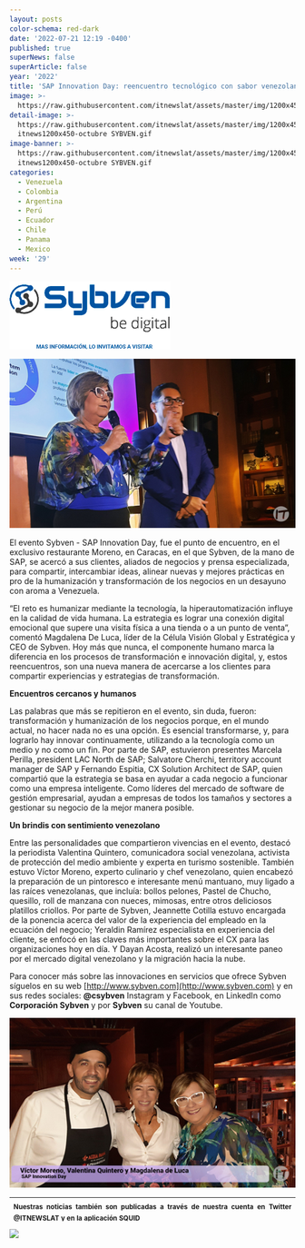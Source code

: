 ```yaml
---
layout: posts
color-schema: red-dark
date: '2022-07-21 12:19 -0400'
published: true
superNews: false
superArticle: false
year: '2022'
title: 'SAP Innovation Day: reencuentro tecnológico con sabor venezolano'
image: >-
  https://raw.githubusercontent.com/itnewslat/assets/master/img/1200x450/Banner-Sybase-Largo.jpg
detail-image: >-
  https://raw.githubusercontent.com/itnewslat/assets/master/img/1200x450/banner
  itnews1200x450-octubre SYBVEN.gif
image-banner: >-
  https://raw.githubusercontent.com/itnewslat/assets/master/img/1200x450/banner
  itnews1200x450-octubre SYBVEN.gif
categories:
  - Venezuela
  - Colombia
  - Argentina
  - Perú
  - Ecuador
  - Chile
  - Panama
  - Mexico
week: '29'
---
```

<a href="https://bit.ly/3xqoHtI"><img class="aligncenter" src="https://raw.githubusercontent.com/itnewslat/assets/master/img/300x300/Banner-Sybase.jpg" alt="Mas información sobre SYBVEN, Aquí" width="284" height="120" /></a>

![](https://raw.githubusercontent.com/itnewslat/assets/master/img/540x320/SYBVEN-SAP-p.jpg)


El evento Sybven - SAP Innovation Day, fue el punto de encuentro, en el exclusivo restaurante Moreno, en Caracas, en el que Sybven, de la mano de SAP, se acercó a sus clientes, aliados de negocios y prensa especializada, para compartir, intercambiar ideas, alinear nuevas y mejores prácticas en pro de la humanización y transformación de los negocios en un desayuno con aroma a Venezuela. 

“El reto es humanizar mediante la tecnología, la hiperautomatización influye en la calidad de vida humana. La estrategia es lograr una conexión digital emocional que supere una visita física a una tienda o a un punto de venta”, comentó Magdalena De Luca, líder de la Célula Visión Global y Estratégica y CEO de Sybven.
Hoy más que nunca, el componente humano marca la diferencia en los procesos de transformación e innovación digital, y, estos reencuentros, son una nueva manera de acercarse a los clientes para compartir experiencias y estrategias de transformación.

**Encuentros cercanos y humanos**

Las palabras que más se repitieron en el evento, sin duda, fueron: transformación y humanización de los negocios porque, en el mundo actual, no hacer nada no es una opción. Es esencial transformarse, y, para lograrlo hay innovar continuamente, utilizando a la tecnología como un medio y no como un fin. 
Por parte de SAP, estuvieron presentes Marcela Perilla, president LAC North de SAP; Salvatore Cherchi, territory account manager de SAP y Fernando Espitia, CX Solution Architect de SAP, quien compartió que la estrategia se basa en ayudar a cada negocio a funcionar como una empresa inteligente. Como líderes del mercado de software de gestión empresarial, ayudan a empresas de todos los tamaños y sectores a gestionar su negocio de la mejor manera posible. 

**Un brindis con sentimiento venezolano**

Entre las personalidades que compartieron vivencias en el evento, destacó la periodista Valentina Quintero, comunicadora social venezolana, activista de protección del medio ambiente y experta en turismo sostenible.
También estuvo Víctor Moreno, experto culinario y chef venezolano, quien encabezó la preparación de un pintoresco e interesante menú mantuano, muy ligado a las raíces venezolanas, que incluía: bollos pelones, Pastel de Chucho, quesillo, roll de manzana con nueces, mimosas, entre otros deliciosos platillos criollos. 
Por parte de Sybven, Jeannette Cotilla estuvo encargada de la ponencia acerca del valor de la experiencia del empleado en la ecuación del negocio; Yeraldin Ramírez especialista en experiencia del cliente, se enfocó en las claves más importantes sobre el CX para las organizaciones hoy en día. Y Dayan Acosta, realizó un interesante paneo por el mercado digital venezolano y la migración hacia la nube. 

Para conocer más sobre las innovaciones en servicios que ofrece Sybven síguelos en su web [http://www.sybven.com](http://www.sybven.com) y en sus redes sociales: **@csybven**  Instagram y Facebook, en LinkedIn como **Corporación Sybven** y por **Sybven** su canal de Youtube.

![](https://raw.githubusercontent.com/itnewslat/assets/master/img/540x320/SAP-Innovation-Day-p.jpg)

<table style="height: 42px;" width="569">
<tbody>
<tr>
<td style="text-align: justify;"><sub><strong>Nuestras noticias también son publicadas a través de nuestra cuenta en Twitter <a href="https://twitter.com/itnewslat?lang=es">@ITNEWSLAT</a> y en la aplicación <a href="https://squidapp.co/en/">SQUID</a></strong></sub></td>
</tr>
</tbody>
</table>

<img src="https://tracker.metricool.com/c3po.jpg?hash=56f88a41e39ab42c063cc51676587a04"/>

